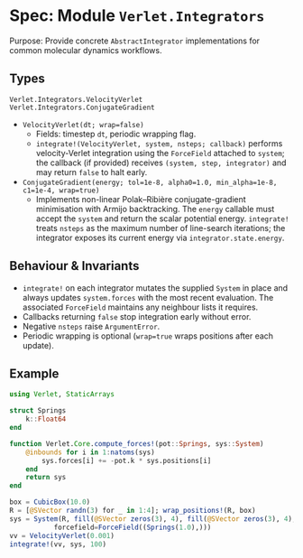 # Spec: Module `Verlet.Integrators`

Purpose: Provide concrete `AbstractIntegrator` implementations for common
molecular dynamics workflows.

## Types

```@docs
Verlet.Integrators.VelocityVerlet
Verlet.Integrators.ConjugateGradient
```

- `VelocityVerlet(dt; wrap=false)`
  - Fields: timestep `dt`, periodic wrapping flag.
  - `integrate!(VelocityVerlet, system, nsteps; callback)` performs
    velocity-Verlet integration using the `ForceField` attached to `system`;
    the callback (if provided) receives `(system, step, integrator)` and may
    return `false` to halt early.
- `ConjugateGradient(energy; tol=1e-8, alpha0=1.0, min_alpha=1e-8, c1=1e-4, wrap=true)`
  - Implements non-linear Polak–Ribière conjugate-gradient minimisation with
    Armijo backtracking. The `energy` callable must accept the `system` and
    return the scalar potential energy. `integrate!` treats `nsteps` as the
    maximum number of line-search iterations; the integrator exposes its current
    energy via `integrator.state.energy`.

## Behaviour & Invariants

- `integrate!` on each integrator mutates the supplied `System` in place and
  always updates `system.forces` with the most recent evaluation. The associated
  `ForceField` maintains any neighbour lists it requires.
- Callbacks returning `false` stop integration early without error.
- Negative `nsteps` raise `ArgumentError`.
- Periodic wrapping is optional (`wrap=true` wraps positions after each update).

## Example

```julia
using Verlet, StaticArrays

struct Springs
    k::Float64
end

function Verlet.Core.compute_forces!(pot::Springs, sys::System)
    @inbounds for i in 1:natoms(sys)
        sys.forces[i] += -pot.k * sys.positions[i]
    end
    return sys
end

box = CubicBox(10.0)
R = [@SVector randn(3) for _ in 1:4]; wrap_positions!(R, box)
sys = System(R, fill(@SVector zeros(3), 4), fill(@SVector zeros(3), 4), ones(4), box, ones(Int,4), Dict(1=>:A);
           forcefield=ForceField((Springs(1.0),)))
vv = VelocityVerlet(0.001)
integrate!(vv, sys, 100)
```
